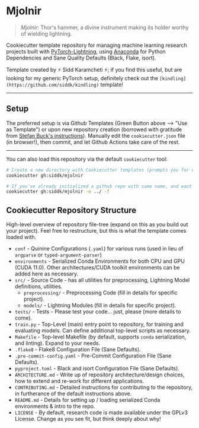 # Mjolnir

> *Mjolnir*: Thor's hammer, a divine instrument making its holder worthy of wielding lightning.

Cookiecutter template repository for managing machine learning research projects built with
[PyTorch-Lightning](https://pytorch-lightning.readthedocs.io/en/latest/), using [Anaconda](https://www.anaconda.com/)
for Python Dependencies and Sane Quality Defaults (Black, Flake, isort).

Template created by ⚡️ Sidd Karamcheti ⚡️; if you find this useful, but are looking for my generic PyTorch setup,
definitely check out the `[kindling](https://github.com/siddk/kindling)` template!

---

## Setup

The preferred setup is via Github Templates (Green Button above --> "Use as Template") or upon new repository creation
(borrowed with gratitude from
[Stefan Buck's instructions](https://stefanbuck.com/blog/repository-templates-meets-github-actions)). Manually edit the
`cookiecutter.json` file (in browser!), then commit, and let Github Actions take care of the rest.

---

You can also load this repository via the default `cookiecutter` tool:

```bash
# Create a new directory with Cookiecutter templates (prompts you for config values)
cookiecutter gh:siddk/mjolnir

# If you've already initialized a github repo with same name, and want to replace contents (run from root of github repo)
cookiecutter gh:siddk/mjolnir -o ../ -f
```

## Cookiecutter Repository Structure

High-level overview of repository file-tree (expand on this as you build out your project). Feel free to restructure,
but this is what the template comes loaded with.

+ `conf` - Quinine Configurations (`.yaml`) for various runs (used in lieu of `argparse` or `typed-argument-parser`)
+ `environments` - Serialized Conda Environments for both CPU and GPU (CUDA 11.0). Other architectures/CUDA toolkit
environments can be added here as necessary.
+ `src/` - Source Code - has all utilities for preprocessing, Lightning Model definitions, utilities.
    + `preprocessing/` - Preprocessing Code (fill in details for specific project).
    + `models/` - Lightning Modules (fill in details for specific project).
+ `tests/` - Tests - Please test your code... just, please (more details to come).
+ `train.py` - Top-Level (main) entry point to repository, for training and evaluating models. Can define additional
top-level scripts as necessary.
+ `Makefile` - Top-level Makefile (by default, supports `conda` serialization, and linting). Expand to your needs.
+ `.flake8` - Flake8 Configuration File (Sane Defaults).
+ `.pre-commit-config.yaml` - Pre-Commit Configuration File (Sane Defaults).
+ `pyproject.toml` - Black and isort Configuration File (Sane Defaults).
+ `ARCHITECTURE.md` - Write up of repository architecture/design choices, how to extend and re-work for different
applications.
+ `CONTRIBUTING.md` - Detailed instructions for contributing to the repository, in furtherance of the default
instructions above.
+ `README.md` - Details for setting up / loading serialized Conda environments & intro to the repo.
+ `LICENSE` - By default, research code is made available under the GPLv3 License. Change as you see fit, but think
deeply about why!
